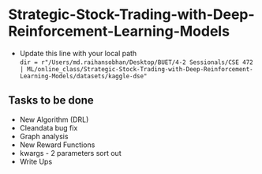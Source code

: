 # Strategic-Stock-Trading-with-Deep-Reinforcement-Learning-Models

- Update this line with your local path <br>
` dir = r"/Users/md.raihansobhan/Desktop/BUET/4-2 Sessionals/CSE 472 | ML/online_class/Strategic-Stock-Trading-with-Deep-Reinforcement-Learning-Models/datasets/kaggle-dse" `


## Tasks to be done
- New Algorithm (DRL)
- Cleandata bug fix
- Graph analysis
- New Reward Functions
- kwargs - 2 parameters sort out
- Write Ups
